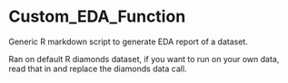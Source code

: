 # Custom_EDA_Function
Generic R markdown script to generate EDA report of a dataset.

Ran on default R diamonds dataset, if you want to run on your own data, read that in and replace the diamonds data call.
